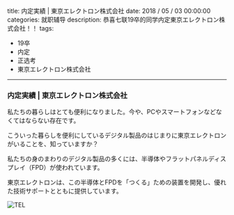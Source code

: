title: 内定実績 | 東京エレクトロン株式会社
date: 2018 / 05 / 03 00:00:00
categories: 就职辅导
description:  恭喜七联19卒的同学内定東京エレクトロン株式会社！！ 
tags: 
- 19卒
- 内定
- 正选考
- 東京エレクトロン株式会社

---

### 内定実績 | 東京エレクトロン株式会社

私たちの暮らしはとても便利になりました。今や、PCやスマートフォンなどなくてはならない存在です。

こういった暮らしを便利にしているデジタル製品のはじまりに東京エレクトロンがいることを、知っていますか？

私たちの身のまわりのデジタル製品の多くには、半導体やフラットパネルディスプレイ（FPD）が使われています。

東京エレクトロンは、この半導体とFPDを「つくる」ための装置を開発し、優れた技術サポートとともに提供しています。

![TEL](http://wx4.sinaimg.cn/mw690/a9a40e85gy1fqygk7fg4ej20u01hc0xj.jpg)
